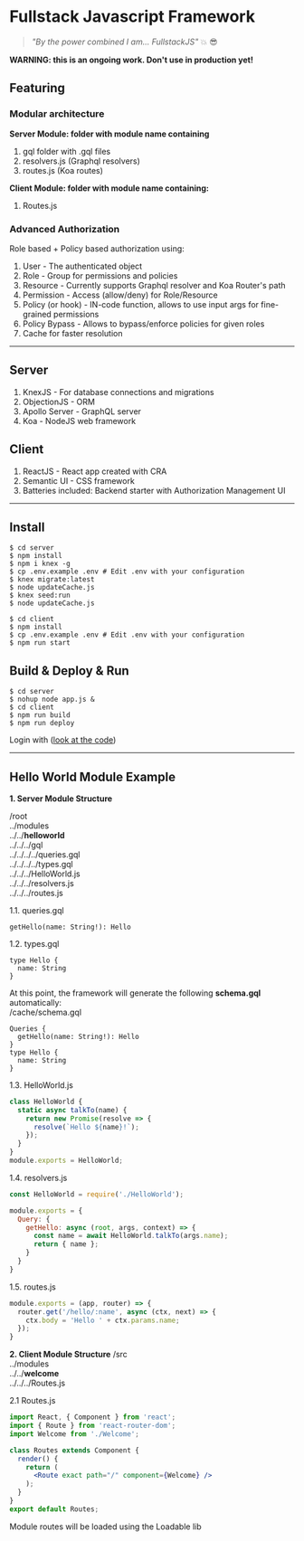 # Fullstack Javascript Framework

> *"By the power combined I am... FullstackJS"* :boom: :sunglasses:

**WARNING: this is an ongoing work. Don't use in production yet!**

## Featuring

### Modular architecture
**Server Module: folder with module name containing**
1. gql folder with .gql files
2. resolvers.js (Graphql resolvers)
3. routes.js (Koa routes)

**Client Module: folder with module name containing:**
1. Routes.js

### Advanced Authorization
Role based + Policy based authorization using:
1. User - The authenticated object
2. Role - Group for permissions and policies
3. Resource - Currently supports Graphql resolver and Koa Router's path
4. Permission - Access (allow/deny) for Role/Resource
5. Policy (or hook) - IN-code function, allows to use input args for fine-grained permissions
6. Policy Bypass - Allows to bypass/enforce policies for given roles
7. Cache for faster resolution
---

## Server
1. KnexJS - For database connections and migrations
2. ObjectionJS - ORM
3. Apollo Server - GraphQL server
4. Koa - NodeJS web framework

## Client
1. ReactJS - React app created with CRA
2. Semantic UI - CSS framework
3. Batteries included: Backend starter with Authorization Management UI
---

## Install
```shell
$ cd server
$ npm install
$ npm i knex -g
$ cp .env.example .env # Edit .env with your configuration
$ knex migrate:latest
$ node updateCache.js
$ knex seed:run
$ node updateCache.js

$ cd client
$ npm install
$ cp .env.example .env # Edit .env with your configuration
$ npm run start
```

## Build & Deploy & Run
```shell
$ cd server
$ nohup node app.js &
$ cd client
$ npm run build
$ npm run deploy
```

Login with ([look at the code](./server/seeds/02_users.js#L14))

---

## Hello World Module Example

**1. Server Module Structure**

/root  
../modules  
../../**helloworld**  
../../../gql  
../../../../queries.gql  
../../../../types.gql  
../../../HelloWorld.js  
../../../resolvers.js  
../../../routes.js  

1.1. queries.gql
```gql
getHello(name: String!): Hello
```

1.2. types.gql
```gql
type Hello {
  name: String
}
```

At this point, the framework will generate the following **schema.gql** automatically:  
/cache/schema.gql  
```gql
Queries {
  getHello(name: String!): Hello
}
type Hello {
  name: String
}
```

1.3. HelloWorld.js
```js
class HelloWorld {
  static async talkTo(name) {
    return new Promise(resolve => {
      resolve(`Hello ${name}!`);
    });
  }
}
module.exports = HelloWorld;
```

1.4. resolvers.js
```js
const HelloWorld = require('./HelloWorld');

module.exports = {
  Query: {
    getHello: async (root, args, context) => {
      const name = await HelloWorld.talkTo(args.name);
      return { name };
    }
  }
}
```

1.5. routes.js
```js
module.exports = (app, router) => {
  router.get('/hello/:name', async (ctx, next) => {
    ctx.body = 'Hello ' + ctx.params.name;
  });
}
```


**2. Client Module Structure**
/src  
../modules  
../../**welcome**  
../../../Routes.js  

2.1 Routes.js  
```jsx
import React, { Component } from 'react';
import { Route } from 'react-router-dom';
import Welcome from './Welcome';

class Routes extends Component {
  render() {
    return (
      <Route exact path="/" component={Welcome} />
    );
  }
}
export default Routes;
```
Module routes will be loaded using the Loadable lib
